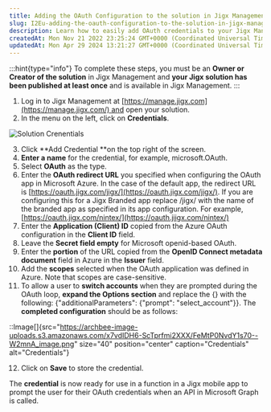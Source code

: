 ```yaml
---
title: Adding the OAuth Configuration to the solution in Jigx Management
slug: I2Eu-adding-the-oauth-configuration-to-the-solution-in-jigx-management
description: Learn how to easily add OAuth credentials to your Jigx Management solution with this step-by-step guide. Discover how to login, navigate to the Credentials section, and effortlessly add a new credential with a name and OAuth redirect URL. Find out how to 
createdAt: Mon Nov 21 2022 23:25:24 GMT+0000 (Coordinated Universal Time)
updatedAt: Mon Apr 29 2024 13:21:27 GMT+0000 (Coordinated Universal Time)
---
```


:::hint{type="info"}
To complete these steps, you must be an **Owner or Creator of the solution** in Jigx Management and **your **Jigx** solution has been published at least once** and is available in Jigx Management.
:::

1. Log in to Jigx Management at [https://manage.jigx.com](https://manage.jigx.com/) and open your solution.
2. In the menu on the left, click on **Credentials**.

![Solution Crenentials](https://archbee-image-uploads.s3.amazonaws.com/x7vdIDH6-ScTprfmi2XXX/wYELJKXpYN6O_jDEa1ClY_image.png "Solution Crenentials")

3. Click **Add Credential **on the top right of the screen.
4. **Enter a name** for the credential, for example, microsoft.OAuth.
5. Select **OAuth** as the type.
6. Enter the **OAuth redirect URL** you specified when configuring the OAuth app in Microsoft Azure. In the case of the default app, the redirect URL is [https://oauth.jigx.com/jigx/](https://oauth.jigx.com/jigx/). If you are configuring this for a Jigx Branded app replace /jigx/ with the name of the branded app as specified in its app configuration. For example, [https://oauth.jigx.com/nintex/](https://oauth.jiigx.com/nintex/)
7. Enter the **Application (Client) ID** copied from the Azure OAuth configuration in the **Client ID** field. 
8. Leave the **Secret field empty** for Microsoft openid-based OAuth.
9. Enter the **portion** of the URL copied from the **OpenID Connect metadata document** field in Azure in the **Issuer** field.
10. Add the **scopes** selected when the OAuth application was defined in Azure. Note that scopes are case-sensitive.
11. To allow a user to **switch accounts** when they are prompted during the OAuth loop, **expand the Options section** and replace the \{} with the following: \{"additionalParameters": \{"prompt": "select\_account"}}.
The **completed configuration** should be as follows:

::Image[]{src="https://archbee-image-uploads.s3.amazonaws.com/x7vdIDH6-ScTprfmi2XXX/FeMtP0NvdY1s70--W2mnA_image.png" size="40" position="center" caption="Credentials" alt="Credentials"}

12. Click on **Save** to store the credential.

The **credential** is now ready for use in a function in a Jigx mobile app to prompt the user for their OAuth credentials when an API in Microsoft Graph is called. 

